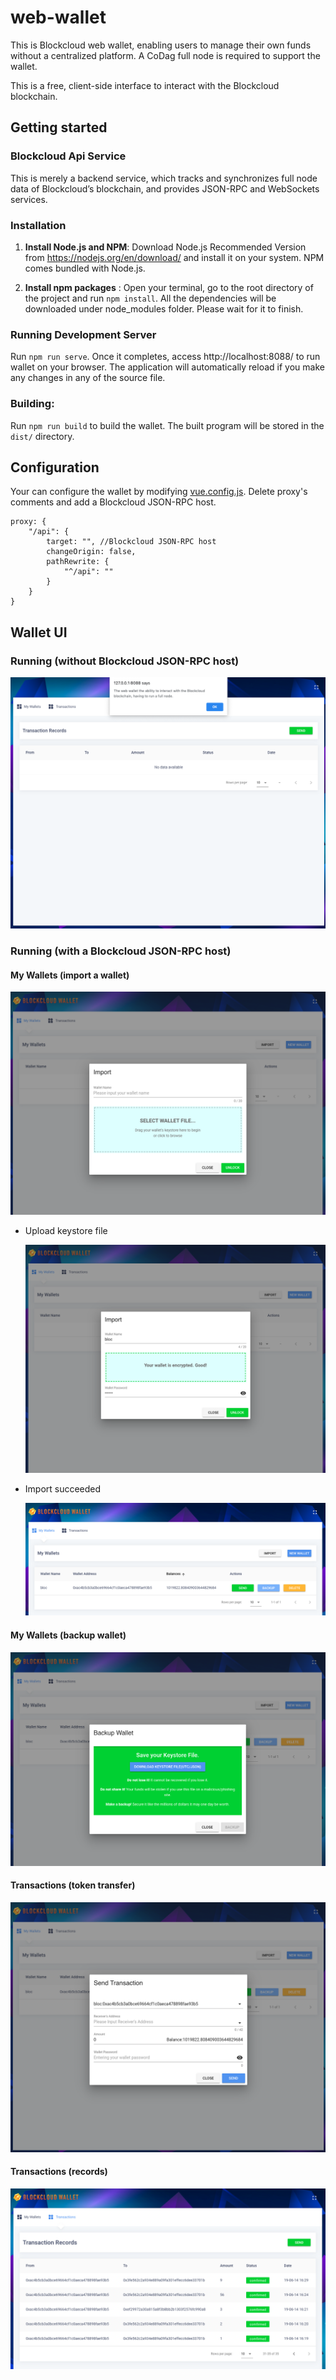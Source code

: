 # web-wallet

This is Blockcloud web wallet, enabling users to manage their own funds without a centralized platform. A CoDag full node is required to support the wallet.

This is a free, client-side interface to interact with the Blockcloud blockchain.

## Getting started

### Blockcloud Api Service

This is merely a backend service, which tracks and synchronizes full node data of Blockcloud’s blockchain, and provides JSON-RPC and WebSockets services.

### Installation

1. **Install Node.js and NPM**: Download Node.js Recommended Version from https://nodejs.org/en/download/ and install it on your system. NPM comes bundled with Node.js.

2. **Install npm packages** : Open your terminal, go to the root directory of the project and run `npm install`. All the dependencies will be downloaded under node_modules folder. Please wait for it to finish.

### Running Development Server

Run `npm run serve`. Once it completes, access http://localhost:8088/ to run wallet on your browser. The application will automatically reload if you make any changes in any of the source file.

### Building:

Run `npm run build` to build the wallet. The built program will be stored in the `dist/` directory.

## Configuration

Your can configure the wallet by modifying [vue.config.js](/vue.config.js). Delete proxy's comments and add a Blockcloud JSON-RPC host.

```
proxy: {
    "/api": {
        target: "", //Blockcloud JSON-RPC host
        changeOrigin: false,
        pathRewrite: {
            "^/api": ""
        }
    }
}
```

## Wallet UI

### Running (without Blockcloud JSON-RPC host)

![1](./docs/images/running.png)

### Running (with a Blockcloud JSON-RPC host)

#### My Wallets (import a wallet)

![2](./docs/images/import.png)

-   Upload keystore file

    ![3](./docs/images/upload-keystore.png)

-   Import succeeded

    ![4](./docs/images/import-success.png)

#### My Wallets (backup wallet)

![5](./docs/images/backup.png)

#### Transactions (token transfer)

![6](./docs/images/send.png)

#### Transactions (records)

![7](./docs/images/records.png)
